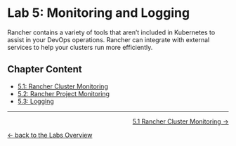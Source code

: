 # Lab 5: Monitoring and Logging

Rancher contains a variety of tools that aren’t included in Kubernetes to assist in your DevOps operations. Rancher can integrate with external services to help your clusters run more efficiently.


## Chapter Content

* [5.1: Rancher Cluster Monitoring](51_clustermonitoring.md)
* [5.2: Rancher Project Monitoring](52_projectmonitoring.md)
* [5.3: Logging](53_logging.md)



---

<p width="100px" align="right"><a href="51_clustermonitoring.md">5.1 Rancher Cluster Monitoring →</a></p>

[← back to the Labs Overview](../README.md)
